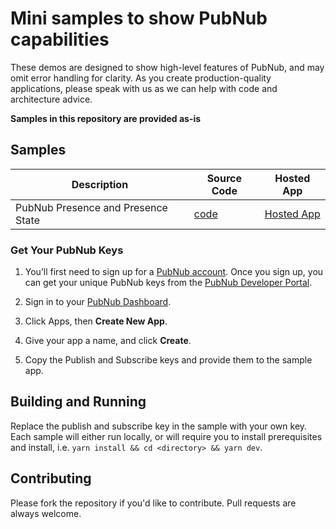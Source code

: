 # Mini samples to show PubNub capabilities

These demos are designed to show high-level features of PubNub, and may omit error handling for clarity.  As you create production-quality applications, please speak with us as we can help with code and architecture advice.

**Samples in this repository are provided as-is**

## Samples

| Description    |  Source Code | Hosted App |
| -------- | ------- | ------- |
| PubNub Presence and Presence State  | [code](https://github.com/PubNubDevelopers/mini-samples/tree/main/presence-state) | [Hosted App](https://pubnubdevelopers.github.io/mini-samples/presence-state/index.html)    |


### Get Your PubNub Keys

1. You’ll first need to sign up for a [PubNub account](https://admin.pubnub.com/register/). Once you sign up, you can get your unique PubNub keys from the [PubNub Developer Portal](https://admin.pubnub.com/).

1. Sign in to your [PubNub Dashboard](https://admin.pubnub.com/).

1. Click Apps, then **Create New App**.

1. Give your app a name, and click **Create**.

1. Copy the Publish and Subscribe keys and provide them to the sample app.

## Building and Running

Replace the publish and subscribe key in the sample with your own key.  Each sample will either run locally, or will require you to install prerequisites and install, i.e. `yarn install && cd <directory> && yarn dev`.

## Contributing

Please fork the repository if you'd like to contribute. Pull requests are always welcome.


